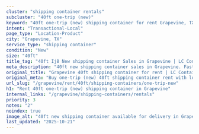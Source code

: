 ```yaml
---
cluster: "shipping container rentals"
subcluster: "40ft one-trip (new)"
keyword: "40ft one-trip (new) shipping container for rent Grapevine, TX"
intent: "Transactional-Local"
page_type: "Location-Product"
city: "Grapevine, TX"
service_type: "shipping container"
condition: "New"
size: "40ft"
title_tag: "40ft Ij8 New shipping container Sales in Grapevine | LC Container"
meta_description: "40ft new shipping container sales in Grapevine. Fast delivery, competitive pricing. Serving shipping containers area. Quote ID: 7TG. Call (214) 524-4168 for your free quote today."
original_title: "Grapevine 40ft shipping container for rent | LC Container"
original_meta: "Buy one-trip (new) 40ft shipping container rent with local delivery in Grapevine, TX. LC Container — local Since 2003. Request a fast quote today."
url_slug: "/grapevine/rent/40ft/shipping-containers/one-trip-new"
h1: "Rent 40ft one-trip (new) shipping container in Grapevine"
internal_links: "/grapevine/shipping-containers/rentals"
priority: 3
notes: "2"
noindex: true
image_alt: "40ft new shipping container available for delivery in Grapevine"
last_updated: "2025-10-21"
---
```


<!-- TODO: Add unique city/inventory copy, images, and internal links here. -->
